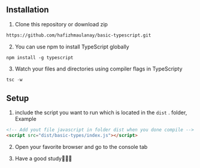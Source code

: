 ## Installation

1. Clone this repository or download zip

```bash
https://github.com/hafizhmaulanay/basic-typescript.git
```

2. You can use npm to install TypeScript globally

```npm
npm install -g typescript
```

3. Watch your files and directories using compiler flags in TypeScripty

```typescript
tsc -w
```

## Setup

1. include the script you want to run which is located in the `dist` . folder, Example

```html
<!-- Add yout file javascript in folder dist when you done compile -->
<script src="dist/basic-types/index.js"></script>
```

2. Open your favorite browser and go to the console tab

3. Have a good study💪✊🚀
